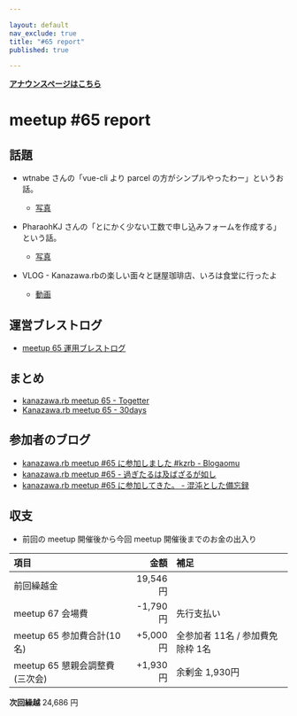 ```yaml
---

layout: default
nav_exclude: true
title: "#65 report"
published: true

---
```


<div style="text-align: left;"><a href="./"><strong>アナウンスページはこちら</strong></a></div>

# meetup #65 report

## 話題

* wtnabe さんの「vue-cli より parcel の方がシンプルやったわー」というお話。
  + [写真](https://www.instagram.com/p/BeKT47ElPFQ/)

* PharaohKJ さんの「とにかく少ない工数で申し込みフォームを作成する」という話。
  + [写真](https://www.instagram.com/p/BeKWWAKlskc/)

* VLOG - Kanazawa.rbの楽しい面々と謎屋珈琲店、いろは食堂に行ったよ
  + [動画](https://t.co/RV4bWstdxA)

## 運営ブレストログ

* [meetup 65 運用ブレストログ](https://github.com/kanazawarb/meetup/wiki/meetup-65-%E9%81%8B%E7%94%A8%E3%83%96%E3%83%AC%E3%82%B9%E3%83%88%E3%83%AD%E3%82%B0)

## まとめ

* [kanazawa.rb meetup 65 - Togetter](https://togetter.com/li/1191886)
* [Kanazawa.rb meetup 65 - 30days](http://30d.jp/kzrb/55)

## 参加者のブログ

* [kanazawa\.rb meetup \#65 に参加しました \#kzrb \- Blogaomu](http://www.blogaomu.com/entry/kzrb65)
* [kanazawa\.rb meetup \#65 \- 過ぎたるは及ばざるが如し](http://cotton-desu.hatenablog.com/entry/2018/01/21/174259)
* [kanazawa\.rb meetup \#65 に参加してきた。 \- 混沌とした備忘録](http://noboru.hatenablog.jp/entry/2018/01/22/224048)

## 収支

* 前回の meetup 開催後から今回 meetup 開催後までのお金の出入り

|項目                           |金額         |補足                                               |
|:------------------------------|------------:|:--------------------------------------------------|
| 前回繰越金                    |    19,546円 |                                                   |
| meetup 67 会場費              |    -1,790円 | 先行支払い                                        |
| meetup 65 参加費合計(10名)    |   +5,000円 | 全参加者 11名 / 参加費免除枠 1名                  |
| meetup 65 懇親会調整費(三次会)|      +1,930円 | 余剰金 1,930円                                      |

**次回繰越**  24,686 円
